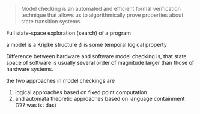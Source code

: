 > Model checking is an automated and efficient formal verification technique
> that allows us to algorithmically prove properties about state transition
> systems.

Full state-space exploration (search) of a program

a model is a Kripke structure
$\phi$ is some temporal logical property

Difference between hardware and software model checking is, that state space
of software is usually several order of magnitude larger than those of hardware systems.

the two approaches in model checkings are

1. logical approaches based on fixed point computation
2. and automata theoretic approaches based on language containment (??? was ist das)
